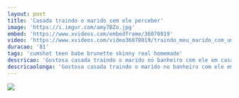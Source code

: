 ```yaml
---
layout: post
title: 'Casada traindo o marido sem ele perceber'
image: 'https://i.imgur.com/amy7BZo.jpg'
embed: 'https://www.xvideos.com/embedframe/36078019'
video: 'https://www.xvideos.com/video36078019/traindo_meu_marido_com_um_cara_que_conheco_on-line'
duracao: '81'
tags: 'cumshot teen babe brunette skinny real homemade'
descricao: 'Gostosa casada traindo o marido no banheiro com ele em casa, o corno vai verificar e conversa com essa safada sem perceber o amante.'
descricaolonga: 'Gostosa casada traindo o marido no banheiro com ele em casa, o corno vai verificar e conversa com essa safada sem perceber o amante. Essa rabuda traí sem dó no banheiro da casa do corno, a safada provoca deixando o amante cheio de tesão.'
---
```

<a href="{{ page.url | prepend: site.baseurl | prepend: site.url }}"><img src="{{ page.image }}" /></a>
